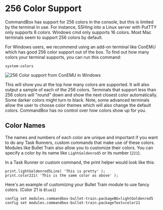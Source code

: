 # 256 Color Support

CommandBox has support for 256 colors in the console, but this is limited by the terminal in use. For instance, SSHing into a Linux server with PutTTY only supports 8 colors. Windows cmd only supports 16 colors. Most Mac terminals seem to support 256 colors by default.

For Windows users, we recommend using an add-on terminal like ConEMU which has good 256 color support out of the box. To find out how many colors your terminal supports, you can run this command:

```text
system-colors
```

![256 Color support from ConEMU in Windows](../.gitbook/assets/image%20%282%29.png)

This will show you at the top how many colors are supported. It will also output a sample of each of the 256 colors. Terminals that support less than 256 colors will "round" down and show the next closest color automatically. Some darker colors might turn to black. Note, some advanced terminals allow the user to choose color themes which will also change the default colors. CommandBox has no control over how colors show up for you.

## Color Names

The names and numbers of each color are unique and important if you want to do any Task Runners, custom commands that make use of these colors. Modules like Bullet Train also allow you to customize their colors. You can specify a color by its name like `LightGoldenrod5` or its number \(`221`\).

In a Task Runner or custom command, the print helper would look like this:

```text
print.lightGoldenrod5Line( 'This is pretty' );
print.color221( 'This is the same color as above' );
```

Here's an example of customizing your Bullet Train module to use fancy colors. \(Color 21 is `Blue1`\)

```text
config set modules.commandbox-bullet-train.packageBG=lightGoldenrod5
config set modules.commandbox-bullet-train.packageText=color21
```

